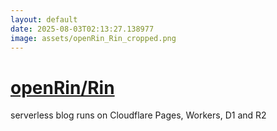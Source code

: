 ```yaml
---
layout: default
date: 2025-08-03T02:13:27.138977
image: assets/openRin_Rin_cropped.png
---
```


# [openRin/Rin](https://github.com/openRin/Rin)

serverless blog runs on Cloudflare Pages, Workers, D1 and R2
